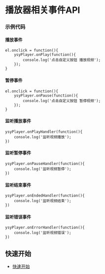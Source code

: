 # 播放器相关事件API

### 示例代码

#### 播放事件

    el.onclick = function(){
        ysyPlayer.onPlay(function(){
            console.log('点击自定义按钮 播放视频');
        });
    }  

#### 暂停事件
    
    el.onclick = function(){
        ysyPlayer.onPause(function(){
            console.log('点击自定义按钮 暂停视频');
        });
    }  

#### 监听播放事件
      
    ysyPlayer.onPlayHandler(function(){
        console.log('监听视频播放');
    }) 

#### 监听暂停事件
      
    ysyPlayer.onPauseHandler(function(){
        console.log('监听视频暂停');
    }) 

#### 监听结束事件
      
    ysyPlayer.onEndedHandler(function(){
        console.log('监听视频结束');
    }) 

#### 监听错误事件
      
    ysyPlayer.onErrorHandler(function(){
        console.log('监听视频错误');
    })                 

## **快速开始**

* [快速开始](../player.md)

